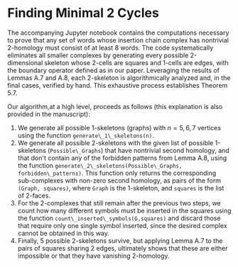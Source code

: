 # Finding Minimal 2 Cycles
The accompanying Jupyter notebook contains the computations necessary to prove that any set of words whose insertion chain complex has nontrivial 2-homology must consist of at least 8 words. The code systematically eliminates all smaller complexes by generating every possible 2-dimensional skeleton whose 2-cells are squares and 1-cells are edges, with the boundary operator defined as in our paper. Leveraging the results of Lemmas A.7 and A.8, each 2-skeleton is algorithmically analyzed and, in the final cases, verified by hand. This exhaustive process establishes Theorem 5.7.

Our algorithm,at a high level, proceeds as follows (this explanation is also provided in the manuscript):

1. We generate all possible 1-skeletons (graphs) with $n=5,6,7$ vertices using the function `generate\_1\_skeletons(n)`. 
2. We generate all possible 2-skeletons with the given list of possible 1-skeletons (`Possible\_Graphs`) that have nontrivial second homology, and that don't contain any of the forbidden patterns from Lemma A.8, using the function `generate\_2\_skeletons(Possible\_Graphs, forbidden\_patterns)`. This function only returns the corresponding sub-complexes with non-zero second homology, as pairs of the form `(Graph, squares)`, where `Graph` is the 1-skeleton, and `squares` is the list of 2-faces. 
3. For the 2-complexes that still remain after the previous two steps, we count how many different symbols must be inserted in the squares using the function `count\_inserted\_symbols(G,squares)` and discard those that require only one single symbol inserted, since the desired complex cannot be obtained in this way. 
4. Finally, 5 possible 2-skeletons survive, but applying Lemma A.7 to the pairs of squares sharing 2 edges, ultimately shows that these are either impossible or that they have vanishing 2-homology. 


